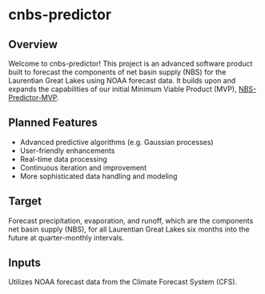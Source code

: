# cnbs-predictor

## Overview
Welcome to cnbs-predictor! This project is an advanced software product built to forecast the components of net basin supply (NBS) for the Laurentian Great Lakes using NOAA forecast data. It builds upon and expands the capabilities of our initial Minimum Viable Product (MVP), [NBS-Predictor-MVP](https://github.com/great-lakes-ai-lab/NBS-Predictor-MVP).

## Planned Features
- Advanced predictive algorithms (e.g. Gaussian processes)
- User-friendly enhancements 
- Real-time data processing
- Continuous iteration and improvement
- More sophisticated data handling and modeling

## Target
Forecast precipitation, evaporation, and runoff, which are the components net basin supply (NBS), for all Laurentian Great Lakes six months into the future at quarter-monthly intervals. 

## Inputs
Utilizes NOAA forecast data from the Climate Forecast System (CFS).

